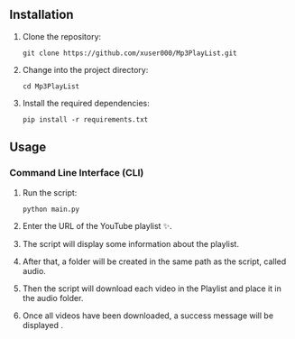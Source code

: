 ## Installation

1. Clone the repository:

   ```
   git clone https://github.com/xuser000/Mp3PlayList.git
   ```

2. Change into the project directory:

   ```
   cd Mp3PlayList
   ```

3. Install the required dependencies:

   ```
   pip install -r requirements.txt
   ```


## Usage

### Command Line Interface (CLI)

1. Run the script:

   ```
   python main.py
   ```

2. Enter the URL of the YouTube playlist ✨.

4. The script will display some information about the playlist.

5. After that, a folder will be created in the same path as the script, called audio.

6. Then the script will download each video in the Playlist and place it in the audio folder.

7. Once all videos have been downloaded, a success message will be displayed .

